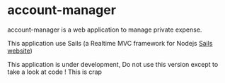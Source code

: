 account-manager
===============

account-manager is a web application to manage private expense.

This application use Sails (a Realtime MVC framework for Nodejs [Sails website](http://sailsjs.org/))

This application is under development, Do not use this version except to take a look at code ! This is crap

